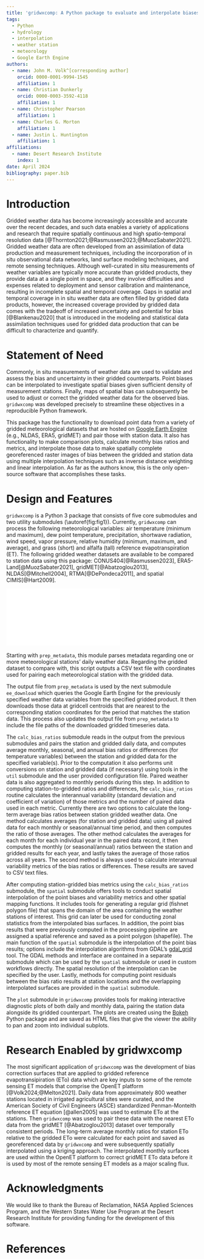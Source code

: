```yaml
---
title: 'gridwxcomp: A Python package to evaluate and interpolate biases between station and gridded weather data.'
tags:
  - Python
  - hydrology
  - interpolation
  - weather station
  - meteorology
  - Google Earth Engine
authors:
  - name: John M. Volk^[corresponding author]
    orcid: 0000-0001-9994-1545
    affiliation: 1
  - name: Christian Dunkerly
    orcid: 0000-0003-3592-4118
    affiliation: 1
  - name: Christopher Pearson
    affiliation: 1 
  - name: Charles G. Morton
    affiliation: 1
  - name: Justin L. Huntington
    affiliation: 1 
affiliations:
  - name: Desert Research Institute
    index: 1
date: April 2024
bibliography: paper.bib
---
```


# Introduction

Gridded weather data has become increasingly accessible and accurate over the recent decades, and such data enables a variety of applications and research that require spatially continuous and high spatio-temporal resolution data [@Thornton2021;@Rasmussen2023;@MuozSabater2021]. Gridded weather data are often developed from an assimilation of data production and measurement techniques, including the incorporation of in situ observational data networks, land surface modeling techniques, and remote sensing techniques. Although well-curated in situ measurements of weather variables are typically more accurate than gridded products, they provide data at a single point in space, and they involve difficulties and expenses related to deployment and sensor calibration and maintenance, resulting in incomplete spatial and temporal coverage. Gaps in spatial and temporal coverage in in situ weather data are often filled by gridded data products, however, the increased coverage provided by gridded data comes with the tradeoff of increased uncertainty and potential for bias [@Blankenau2020] that is introduced in the modeling and statistical data assimilation techniques used for gridded data production that can be difficult to characterize and quantify. 

# Statement of Need

Commonly, in situ measurements of weather data are used to validate and assess the bias and uncertainty in their gridded counterparts. Point biases can be interpolated to investigate spatial biases given sufficient density of measurement stations. Finally, maps of spatial bias can subsequently be used to adjust or correct the gridded weather data for the observed bias. ``gridwxcomp`` was developed precisely to streamline these objectives in a reproducible Python framework. 

This package has the functionality to download point data from a variety of gridded meteorological datasets that are hosted on [Google Earth Engine](https://developers.google.com/earth-engine/datasets/) (e.g., NLDAS, ERA5, gridMET) and pair those with station data. It also has functionality to make comparison plots, calculate monthly bias ratios and metrics, and interpolate those data to make spatially complete georeferenced raster images of bias between the gridded and station data using multiple interpolation techniques such as inverse distance weighting and linear interpolation. As far as the authors know, this is the only open-source software that accomplishes these tasks.

# Design and Features

``gridwxcomp`` is a Python 3 package that consists of five core submodules and two utility submodules (\autoref{fig:fig1}). Currently, ``gridwxcomp`` can process the following meteorological variables: air temperature (minimum and maximum), dew point temperature, precipitation, shortwave radiation, wind speed, vapor pressure, relative humidity (minimum, maximum, and average), and grass (short) and alfalfa (tall) reference evapotranspiration (ET). The following gridded weather datasets are available to be compared to station data using this package: CONUS404[@Rasmussen2023], ERA5-Land[@MuozSabater2021], gridMET[@Abatzoglou2013], NLDAS[@Mitchell2004], RTMA[@DePondeca2011], and spatial CIMIS[@Hart2009].

![Flowchart diagram of submodules and data processing pipeline of ``gridwxcomp``.\label{fig:fig1}](figure1.pdf)

Starting with ``prep_metadata``, this module parses metadata regarding one or more meteorological stations’ daily weather data. Regarding the gridded dataset to compare with, this script outputs a CSV text file with coordinates used for pairing each meteorological station with the gridded data. 

The output file from ``prep_metadata`` is used by the next submodule ``ee_download`` which queries the Google Earth Engine for the previously specified weather data variables from the specified gridded product. It then downloads those data at gridcell centroids that are nearest to the corresponding station coordinates for the period that matches the station data. This process also updates the output file from ``prep_metadata`` to include the file paths of the downloaded gridded timeseries data. 

The ``calc_bias_ratios`` submodule reads in the output from the previous submodules and pairs the station and gridded daily data, and computes average monthly, seasonal, and annual bias ratios or differences (for temperature variables) between the station and gridded data for the specified variable(s). Prior to the computation it also performs unit conversions on station and gridded data (if necessary) using tools in the ``util`` submodule and the user provided configuration file. Paired weather data is also aggregated to monthly periods during this step. In addition to computing station-to-gridded ratios and differences, the ``calc_bias_ratios`` routine calculates the interannual variability (standard deviation and coefficient of variation) of those metrics and the number of paired data used in each metric. Currently there are two options to calculate the long-term average bias ratios between station gridded weather data. One method calculates averages (for station and gridded data) using all paired data for each monthly or seasonal/annual time period, and then computes the ratio of those averages. The other method calculates the averages for each month for each individual year in the paired data record, it then computes the monthly (or seasonal/annual) ratios between the station and gridded results for each year, and lastly takes the average of those ratios across all years. The second method is always used to calculate interannual variability metrics of the bias ratios or differences. These results are saved to CSV text files.

After computing station-gridded bias metrics using the ``calc_bias_ratios`` submodule, the ``spatial`` submodule offers tools to conduct spatial interpolation of the point biases and variability metrics and other spatial mapping functions. It includes tools for generating a regular grid (fishnet polygon file) that spans the domain of the area containing the weather stations of interest. This grid can later be used for conducting zonal statistics from the interpolated bias surfaces. In addition, the point bias results that were previously computed in the processing pipeline are assigned a spatial reference and saved as a point polygon (shapefile). The main function of the ``spatial`` submodule is the interpolation of the point bias results; options include the interpolation algorithms from GDAL’s [gdal_grid](https://www.gdal.org/gdal_grid.html) tool. The GDAL methods and interface are contained in a separate submodule which can be used by the ``spatial`` submodule or used in custom workflows directly. The spatial resolution of the interpolation can be specified by the user. Lastly, methods for computing point residuals between the bias ratio results at station locations and the overlapping interpolated surfaces are provided in the ``spatial`` submodule. 

The ``plot`` submodule in ``gridwxcomp`` provides tools for making interactive diagnostic plots of both daily and monthly data, pairing the station data alongside its gridded counterpart. The plots are created using the [Bokeh](https://docs.bokeh.org/en/latest/index.html) Python package and are saved as HTML files that give the viewer the ability to pan and zoom into individual subplots. 

# Research Enabled by gridwxcomp

The most significant application of ``gridwxcomp`` was the development of bias correction surfaces that are applied to gridded reference evapotransipiration (ETo) data which are key inputs to some of the remote sensing ET models that comprise the OpenET platform [@Volk2024;@Melton2021]. Daily data from approximately 800 weather stations located in irrigated agricultural sites were curated, and the American Society of Civil Engineers (ASCE) standardized Penman-Monteith reference ET equation [@allen2005] was used to estimate ETo at the stations. Then ``gridwxcomp`` was used to pair these data with the nearest ETo data from the gridMET [@Abatzoglou2013] dataset over temporally consistent periods. The long-term average monthly ratios for station ETo relative to the gridded ETo were calculated for each point and saved as georeferenced data by ``gridwxcomp`` and were subsequently spatially interpolated using a kriging approach. The interpolated monthly surfaces are used within the OpenET platform to correct gridMET ETo data before it is used by most of the remote sensing ET models as a major scaling flux. 

# Acknowledgments

We would like to thank the Bureau of Reclamation, NASA Applied Sciences Program, and the Western States Water Use Program at the Desert Research Institute for providing funding for the development of this software.

# References

